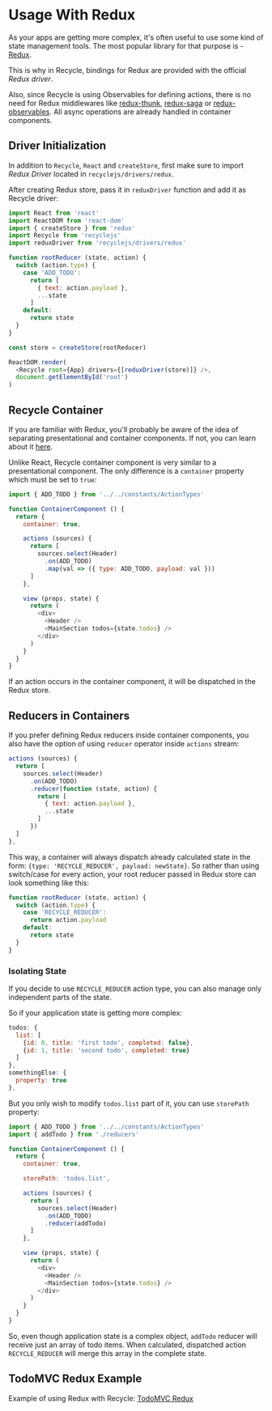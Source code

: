 # Usage With Redux

As your apps are getting more complex,
it's often useful to use some kind of state management tools.
The most popular library for that purpose is - [Redux](http://redux.js.org).

This is why in Recycle, bindings for Redux are provided with the official *Redux driver*.

Also, since Recycle is using Observables for defining actions,
there is no need for Redux middlewares like 
[redux-thunk](https://github.com/gaearon/redux-thunk), 
[redux-saga](https://github.com/redux-saga/redux-saga) or 
[redux-observables](https://redux-observable.js.org/).
All async operations are already handled in container components.

## Driver Initialization
In addition to `Recycle`, `React` and `createStore`, 
first make sure to import *Redux Driver* located in `recyclejs/drivers/redux`.

After creating Redux store, 
pass it in `reduxDriver` function and add it as Recycle driver:

```javascript
import React from 'react'
import ReactDOM from 'react-dom'
import { createStore } from 'redux'
import Recycle from 'recyclejs'
import reduxDriver from 'recyclejs/drivers/redux'

function rootReducer (state, action) {
  switch (action.type) {
    case 'ADD_TODO':
      return [ 
        { text: action.payload },
        ...state
      ]
    default:
      return state
  }
}

const store = createStore(rootReducer)

ReactDOM.render(
  <Recycle root={App} drivers={[reduxDriver(store)]} />, 
  document.getElementById('root')
)
```

## Recycle Container
If you are familiar with Redux, you'll probably be aware of the idea of separating presentational and container components. If not, you can learn about it [here](http://redux.js.org/docs/basics/UsageWithReact.html#presentational-and-container-components).

Unlike React, Recycle container component is very similar to a presentational component. The only difference is a `container` property which must be set to `true`:

```javascript
import { ADD_TODO } from '../../constants/ActionTypes'

function ContainerComponent () {
  return {
    container: true,

    actions (sources) {
      return [
        sources.select(Header)
          .on(ADD_TODO)
          .map(val => ({ type: ADD_TODO, payload: val }))
      ]
    },

    view (props, state) {
      return (
        <div>
          <Header />
          <MainSection todos={state.todos} />
        </div>
      )
    }
  }
}
```

If an action occurs in the container component,
it will be dispatched in the Redux store.

## Reducers in Containers
If you prefer defining Redux reducers inside container components, 
you also have the option of using `reducer` operator inside `actions` stream:

```javascript
actions (sources) {
  return [
    sources.select(Header)
      .on(ADD_TODO)
      .reducer(function (state, action) {
        return [ 
          { text: action.payload },
          ...state
        ]
      })
  ]
},
```

This way, a container will always dispatch already calculated state in the form: 
`{type: 'RECYCLE_REDUCER', payload: newState}`.
So rather than using switch/case for every action,
your root reducer passed in Redux store can look something like this:

```javascript
function rootReducer (state, action) {
  switch (action.type) {
    case 'RECYCLE_REDUCER':
      return action.payload
    default:
      return state
  }
}
```

### Isolating State
If you decide to use `RECYCLE_REDUCER` action type,
you can also manage only independent parts of the state.

So if your application state is getting more complex:

```javascript
todos: {
  list: [
    {id: 0, title: 'first todo', completed: false},
    {id: 1, title: 'second todo', completed: true}
  ]
},
somethingElse: {
  property: true
},
```

But you only wish to modify `todos.list` part of it,
you can use `storePath` property:

```javascript
import { ADD_TODO } from '../../constants/ActionTypes'
import { addTodo } from './reducers'

function ContainerComponent () {
  return {
    container: true,

    storePath: 'todos.list',

    actions (sources) {
      return [
        sources.select(Header)
          .on(ADD_TODO)
          .reducer(addTodo)
      ]
    },

    view (props, state) {
      return (
        <div>
          <Header />
          <MainSection todos={state.todos} />
        </div>
      )
    }
  }
}
```
So, even though application state is a complex object,
`addTodo` reducer will receive just an array of todo items.
When calculated, dispatched action `RECYCLE_REDUCER` will merge this array in the complete state.

## TodoMVC Redux Example
Example of using Redux with Recycle: [TodoMVC Redux](https://github.com/recyclejs/recycle/tree/master/examples/TodoMVC-Redux)